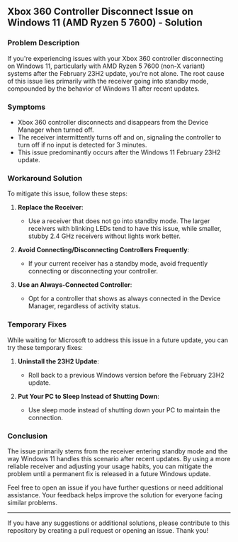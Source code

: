 ## Xbox 360 Controller Disconnect Issue on Windows 11 (AMD Ryzen 5 7600) - Solution

### Problem Description

If you're experiencing issues with your Xbox 360 controller disconnecting on Windows 11, particularly with AMD Ryzen 5 7600 (non-X variant) systems after the February 23H2 update, you're not alone. The root cause of this issue lies primarily with the receiver going into standby mode, compounded by the behavior of Windows 11 after recent updates.

### Symptoms
- Xbox 360 controller disconnects and disappears from the Device Manager when turned off.
- The receiver intermittently turns off and on, signaling the controller to turn off if no input is detected for 3 minutes.
- This issue predominantly occurs after the Windows 11 February 23H2 update.

### Workaround Solution
To mitigate this issue, follow these steps:

1. **Replace the Receiver**:
   - Use a receiver that does not go into standby mode. The larger receivers with blinking LEDs tend to have this issue, while smaller, stubby 2.4 GHz receivers without lights work better.

2. **Avoid Connecting/Disconnecting Controllers Frequently**:
   - If your current receiver has a standby mode, avoid frequently connecting or disconnecting your controller.

3. **Use an Always-Connected Controller**:
   - Opt for a controller that shows as always connected in the Device Manager, regardless of activity status.

### Temporary Fixes
While waiting for Microsoft to address this issue in a future update, you can try these temporary fixes:

1. **Uninstall the 23H2 Update**:
   - Roll back to a previous Windows version before the February 23H2 update.

2. **Put Your PC to Sleep Instead of Shutting Down**:
   - Use sleep mode instead of shutting down your PC to maintain the connection.

### Conclusion
The issue primarily stems from the receiver entering standby mode and the way Windows 11 handles this scenario after recent updates. By using a more reliable receiver and adjusting your usage habits, you can mitigate the problem until a permanent fix is released in a future Windows update.

Feel free to open an issue if you have further questions or need additional assistance. Your feedback helps improve the solution for everyone facing similar problems.

---

If you have any suggestions or additional solutions, please contribute to this repository by creating a pull request or opening an issue. Thank you!
